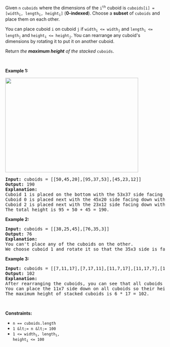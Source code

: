 Given `` n `` `` cuboids `` where the dimensions of the <code>i<sup>th</sup></code> cuboid is <code>cuboids[i] = [width<sub>i</sub>, length<sub>i</sub>, height<sub>i</sub>]</code> (__0-indexed__). Choose a __subset__ of `` cuboids `` and place them on each other.

You can place cuboid `` i `` on cuboid `` j `` if <code>width<sub>i</sub> &lt;= width<sub>j</sub></code> and <code>length<sub>i</sub> &lt;= length<sub>j</sub></code> and <code>height<sub>i</sub> &lt;= height<sub>j</sub></code>. You can rearrange any cuboid's dimensions by rotating it to put it on another cuboid.

Return _the __maximum height__ of the stacked_ `` cuboids ``.

&nbsp;

__Example 1:__

<strong><img alt="" src="https://assets.leetcode.com/uploads/2019/10/21/image.jpg" style="width: 420px; height: 299px;"/></strong>

<pre>
<strong>Input:</strong> cuboids = [[50,45,20],[95,37,53],[45,23,12]]
<strong>Output:</strong> 190
<strong>Explanation:</strong>
Cuboid 1 is placed on the bottom with the 53x37 side facing down with height 95.
Cuboid 0 is placed next with the 45x20 side facing down with height 50.
Cuboid 2 is placed next with the 23x12 side facing down with height 45.
The total height is 95 + 50 + 45 = 190.
</pre>

__Example 2:__

<pre>
<strong>Input:</strong> cuboids = [[38,25,45],[76,35,3]]
<strong>Output:</strong> 76
<strong>Explanation:</strong>
You can't place any of the cuboids on the other.
We choose cuboid 1 and rotate it so that the 35x3 side is facing down and its height is 76.
</pre>

__Example 3:__

<pre>
<strong>Input:</strong> cuboids = [[7,11,17],[7,17,11],[11,7,17],[11,17,7],[17,7,11],[17,11,7]]
<strong>Output:</strong> 102
<strong>Explanation:</strong>
After rearranging the cuboids, you can see that all cuboids have the same dimension.
You can place the 11x7 side down on all cuboids so their heights are 17.
The maximum height of stacked cuboids is 6 * 17 = 102.
</pre>

&nbsp;

__Constraints:__

*   `` n == cuboids.length ``
*   `` 1 &lt;= n &lt;= 100 ``
*   <code>1 &lt;= width<sub>i</sub>, length<sub>i</sub>, height<sub>i</sub> &lt;= 100</code>